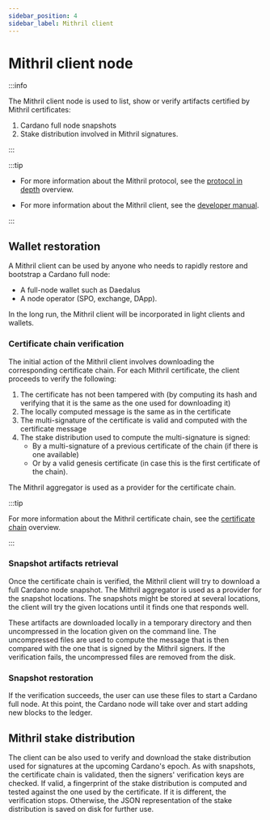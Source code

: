 ```yaml
---
sidebar_position: 4
sidebar_label: Mithril client
---
```


# Mithril client node

:::info

The Mithril client node is used to list, show or verify artifacts certified by Mithril certificates:

1.  Cardano full node snapshots
1.  Stake distribution involved in Mithril signatures.

:::

:::tip

- For more information about the Mithril protocol, see the [protocol in depth](../mithril-protocol/protocol.md) overview.

- For more information about the Mithril client, see the [developer manual](../../manual/developer-docs/nodes/mithril-client.md).

:::

## Wallet restoration

A Mithril client can be used by anyone who needs to rapidly restore and bootstrap a Cardano full node:

- A full-node wallet such as Daedalus
- A node operator (SPO, exchange, DApp).

In the long run, the Mithril client will be incorporated in light clients and wallets.

### Certificate chain verification

The initial action of the Mithril client involves downloading the corresponding certificate chain. For each Mithril certificate, the client proceeds to verify the following:

1. The certificate has not been tampered with (by computing its hash and verifying that it is the same as the one used for downloading it)
2. The locally computed message is the same as in the certificate
3. The multi-signature of the certificate is valid and computed with the certificate message
4. The stake distribution used to compute the multi-signature is signed:
   - By a multi-signature of a previous certificate of the chain (if there is one available)
   - Or by a valid genesis certificate (in case this is the first certificate of the chain).

The Mithril aggregator is used as a provider for the certificate chain.

:::tip

For more information about the Mithril certificate chain, see the [certificate chain](../mithril-protocol/certificates.md) overview.

:::

### Snapshot artifacts retrieval

Once the certificate chain is verified, the Mithril client will try to download a full Cardano node snapshot. The Mithril aggregator is used as a provider for the snapshot locations. The snapshots might be stored at several locations, the client will try the given locations until it finds one that responds well.

These artifacts are downloaded locally in a temporary directory and then uncompressed in the location given on the command line. The uncompressed files are used to compute the message that is then compared with the one that is signed by the Mithril signers. If the verification fails, the uncompressed files are removed from the disk.

### Snapshot restoration

If the verification succeeds, the user can use these files to start a Cardano full node. At this point, the Cardano node will take over and start adding new blocks to the ledger.

## Mithril stake distribution

The client can be also used to verify and download the stake distribution used for signatures at the upcoming Cardano's epoch. As with snapshots, the certificate chain is validated, then the signers' verification keys are checked. If valid, a fingerprint of the stake distribution is computed and tested against the one used by the certificate. If it is different, the verification stops. Otherwise, the JSON representation of the stake distribution is saved on disk for further use.
